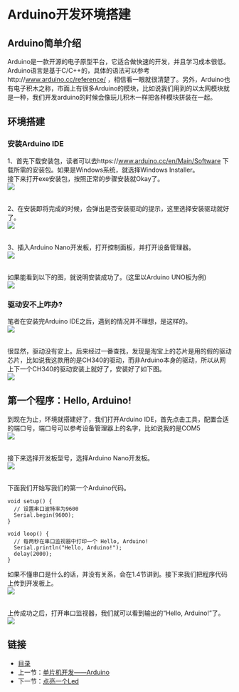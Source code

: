 # Arduino开发环境搭建
## Arduino简单介绍
Arduino是一款开源的电子原型平台，它适合做快速的开发，并且学习成本很低。Arduino语言是基于C/C++的，具体的语法可以参考http://www.arduino.cc/reference/ ，相信看一眼就很清楚了。另外，Arduino也有电子积木之称，市面上有很多Arduino的模块，比如说我们用到的以太网模块就是一种，我们开发arduino的时候会像玩儿积木一样把各种模块拼装在一起。
## 环境搭建
### 安装Arduino IDE
1、首先下载安装包，读者可以去https://www.arduino.cc/en/Main/Software 下载所需的安装包。如果是Windows系统，就选择Windows Installer。  
接下来打开exe安装包，按照正常的步骤安装就Okay了。<br>
![](./imgs/1.1/1.1-1.png)<br><br>

2、在安装即将完成的时候，会弹出是否安装驱动的提示，这里选择安装驱动就好了。<br>
![](./imgs/1.1/1.1-2.png)<br><br>

3、插入Arduino Nano开发板，打开控制面板，并打开设备管理器。<br>
![](./imgs/1.1/1.1-3.png)<br><br>

如果能看到以下的图，就说明安装成功了。(这里以Arduino UNO板为例)<br>
![](./imgs/1.1/1.1-4.png)  

### 驱动安不上咋办?
笔者在安装完Arduino IDE之后，遇到的情况并不理想，是这样的。<br>
![](./imgs/1.1/1.1-5.png)<br><br>

很显然，驱动没有安上。后来经过一番查找，发现是淘宝上的芯片是用的假的驱动芯片，比如说我这款用的是CH340的驱动，而非Arduino本身的驱动，所以从网上下一个CH340的驱动安装上就好了，安装好了如下图。<br>
![](./imgs/1.1/1.1-6.png)

## 第一个程序：Hello, Arduino!
到现在为止，环境就搭建好了，我们打开Arduino IDE，首先点击工具，配置合适的端口号，端口号可以参考设备管理器上的名字，比如说我的是COM5<br>
![](./imgs/1.1/1.1-7.png)<br><br>

接下来选择开发板型号，选择Arduino Nano开发板。<br>
![](./imgs/1.1/1.1-8.png)<br><br>

下面我们开始写我们的第一个Arduino代码。  
``` arduino
void setup() {
  // 设置串口波特率为9600
  Serial.begin(9600);
}

void loop() {
  // 每两秒在串口监视器中打印一个 Hello, Arduino!
  Serial.println("Hello, Arduino!");
  delay(2000);
}
```
如果不懂串口是什么的话，并没有关系，会在1.4节讲到。接下来我们把程序代码上传到开发板上。<br>
![](./imgs/1.1/1.1-9.png)<br><br>

上传成功之后，打开串口监视器，我们就可以看到输出的“Hello, Arduino!”了。<br>
![](./imgs/1.1/1.1-10.png)
## 链接
- [目录](directory.md)  
- 上一节：[单片机开发——Arduino](1.0.md)  
- 下一节：[点亮一个Led](1.2.md)
